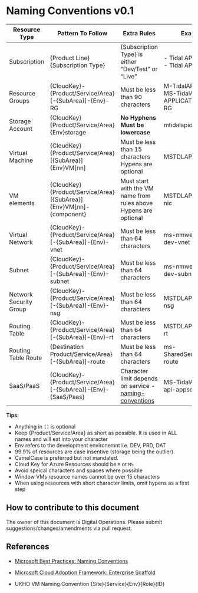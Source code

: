 # Naming Conventions v0.1

| Resource Type | Pattern To Follow | Extra Rules | Examples |
|-|-|-|-|
| Subscription | {Product Line} {Subscription Type} | {Subscription Type} is either “Dev/Test” or “Live” | - Tidal API Dev/Test <br /> - Tidal API Live <br /> |
| Resource Groups | {CloudKey}-{Product/Service/Area}[-{SubArea}]-{Env}-RG | Must be less than 90 characters |M-TidalAPI-PRD-RG <br /> MS-TidalAPI-APPLICATION-DQC-RG <br /> |
| Storage Account | {CloudKey}{Product/Service/Area}{Env}storage <br /> | **No Hyphens** <br /> **Must be lowercase** <br />| mtidalapidevstorage |
| Virtual Machine | {CloudKey}{Product/Service/Area}[{SubArea}]{Env}VM[nn] | Must be less than 15 characters <br /> Hypens are optional <br /> | MSTDLAPIPRDVM01 |
| VM elements | {CloudKey}{Product/Service/Area}[{SubArea}]{Env}VM[nn]-{component} | Must start with the VM name from rules above <br /> Hypens are optional | MSTDLAPIPRDVM01-nic |
| Virtual Network | {CloudKey}-{Product/Service/Area}[-{SubArea}]-{Env}-vnet | Must be less than 64 characters <br /> | ms-nmwebsearch-dev-vnet |
| Subnet | {CloudKey}-{Product/Service/Area}[-{SubArea}]-{Env}-subnet | Must be less than 64 characters <br /> | ms-nmwebsearch-dev-subnet |
| Network Security Group | {CloudKey}-{Product/Service/Area}[-{SubArea}]-{Env}-nsg | Must be less than 64 characters <br /> | MSTDLAPIPRDVM01-nsg |
| Routing Table | {CloudKey}-{Product/Service/Area}[-{SubArea}]-{Env}-rt | Must be less than 64 characters <br /> | MSTDLAPIPRDVM01-rt |
| Routing Table Route | {Destination Product/Service/Area}[-{SubArea}]-route | Must be less than 64 characters <br /> | ms-SharedServicesSQL-route |
| SaaS/PaaS | {CloudKey}-{Product/Service/Area}[-{SubArea}]-{Env}-{SaaS/Paas} <br /> | Character limit depends on service - [naming-conventions](https://docs.microsoft.com/en-us/azure/architecture/best-practices/naming-conventions) <br /> | MS-TidalAPI-DEV-api-appservice |

**Tips:**

- Anything in `[]` is optional
- Keep {Product/Service/Area} as short as possible. It is used in ALL names and will eat into your character
- Env refers to the development environemnt i.e. DEV, PRD, DAT
- 99.9% of resources are case insentive (storage being the outlier).
- CamelCase is preferred but not mandated.
- Cloud Key for Azure Resources should be `M` or `MS`
- Avoid speical characters and spaces where possible
- Window VMs resource names cannot be over 15 characters
- When using resources with short character limits, omit hypens as a first step

## How to contribute to this document

The owner of this document is Digital Operations. Please submit suggestions/changes/amendments via pull request.

## References

- [Microsoft Best Practices: Naming Conventions](https://docs.microsoft.com/en-us/azure/architecture/best-practices/naming-conventions)

- [Microsoft Cloud Adoption Framework: Enterprise Scaffold](https://docs.microsoft.com/en-us/azure/architecture/cloud-adoption/appendix/azure-scaffold)

- UKHO VM Naming Convention {Site}{Service}{Env}{Role}{ID}
